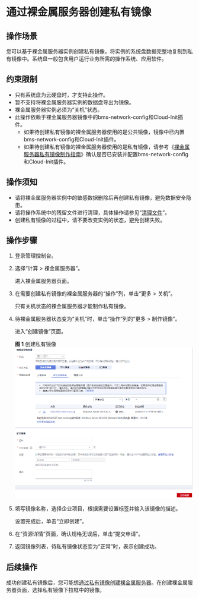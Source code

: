 # 通过裸金属服务器创建私有镜像<a name="bms_01_0026"></a>

## 操作场景<a name="section9787459153815"></a>

您可以基于裸金属服务器实例创建私有镜像，将实例的系统盘数据完整地复制到私有镜像中。系统盘一般包含用户运行业务所需的操作系统、应用软件。

## 约束限制<a name="section036311301271"></a>

-   只有系统盘为云硬盘时，才支持此操作。
-   暂不支持将裸金属服务器实例的数据盘导出为镜像。
-   裸金属服务器实例必须为“关机”状态。
-   此操作依赖于裸金属服务器镜像中的bms-network-config和Cloud-Init插件。
    -   如果待创建私有镜像的裸金属服务器使用的是公共镜像，镜像中已内置bms-network-config和Cloud-Init插件。
    -   如果待创建私有镜像的裸金属服务器使用的是私有镜像，请参考《[裸金属服务器私有镜像制作指南](https://support.huaweicloud.com/bpicg-bms/bms_03_0032.html)》确认是否已安装并配置bms-network-config和Cloud-Init插件。


## 操作须知<a name="section443273503917"></a>

-   请将裸金属服务器实例中的敏感数据删除后再创建私有镜像，避免数据安全隐患。
-   请将操作系统中的残留文件进行清理，具体操作请参见“[清理文件](https://support.huaweicloud.com/bpicg-bms/bms_03_0052.html)”。
-   创建私有镜像的过程中，请不要改变实例的状态，避免创建失败。

## 操作步骤<a name="section183213224212"></a>

1.  登录管理控制台。
2.  选择“计算 \> 裸金属服务器”。

    进入裸金属服务器页面。

3.  在需要创建私有镜像的裸金属服务器的“操作”列，单击“更多 \> 关机”。

    只有关机状态的裸金属服务器才能制作私有镜像。

4.  待裸金属服务器状态变为“关机”时，单击“操作”列的“更多 \> 制作镜像”。

    进入“创建镜像”页面。

    **图 1**  创建私有镜像<a name="fig29671113194815"></a>  
    ![](figures/创建私有镜像.png "创建私有镜像")

5.  填写镜像名称，选择企业项目，根据需要设置标签并输入该镜像的描述。

    设置完成后，单击“立即创建”。

6.  在“资源详情”页面，确认规格无误后，单击“提交申请”。
7.  返回镜像列表，待私有镜像状态变为“正常”时，表示创建成功。

## 后续操作<a name="section11102012213"></a>

成功创建私有镜像后，您可能想[通过私有镜像创建裸金属服务器](通过私有镜像创建裸金属服务器.md)。在创建裸金属服务器页面，选择私有镜像下拉框中的镜像。

